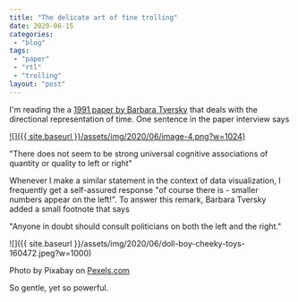 ```yaml
---
title: "The delicate art of fine trolling"
date: 2020-06-15
categories: 
 - "blog"
tags: 
 - "paper"
 - "rtl"
 - "trolling"
layout: "post"
---
```


I'm reading the a [1991 paper by Barbara Tversky](http://citeseerx.ist.psu.edu/viewdoc/download?doi=10.1.1.950.5138&rep=rep1&type=pdf) that deals with the directional representation of time. One sentence in the paper interview says

[![]({{ site.baseurl }}/assets/img/2020/06/image-4.png?w=1024)](http://citeseerx.ist.psu.edu/viewdoc/download?doi=10.1.1.950.5138&rep=rep1&type=pdf)

"There does not seem to be strong universal cognitive associations of quantity or quality to left or right"

Whenever I make a similar statement in the context of data visualization, I frequently get a self-assured response "of course there is - smaller numbers appear on the left!". To answer this remark, Barbara Tversky added a small footnote that says

"Anyone in doubt should consult politicians on both the left and the right."

![]({{ site.baseurl }}/assets/img/2020/06/doll-boy-cheeky-toys-160472.jpeg?w=1000)

Photo by Pixabay on [Pexels.com](https://www.pexels.com/photo/doll-wearing-eyeglasses-160472/)

So gentle, yet so powerful.
